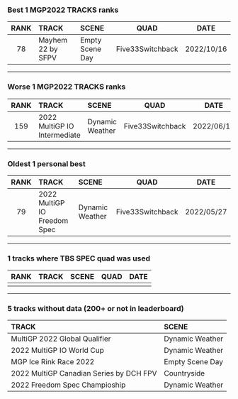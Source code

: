### Best 1 MGP2022 TRACKS ranks
|RANK|TRACK|SCENE|QUAD|DATE|
|:---:|:---|:---|:---:|:---:|
|78|Mayhem 22 by SFPV|Empty Scene Day|Five33Switchback|2022/10/16|
---
### Worse 1 MGP2022 TRACKS ranks
|RANK|TRACK|SCENE|QUAD|DATE|
|:---:|:---|:---|:---:|:---:|
|159|2022 MultiGP IO Intermediate|Dynamic Weather|Five33Switchback|2022/06/11|
---
### Oldest 1 personal best
|RANK|TRACK|SCENE|QUAD|DATE|
|:---:|:---|:---|:---:|:---:|
|79|2022 MultiGP IO Freedom Spec|Dynamic Weather|Five33Switchback|2022/05/27|
---
### 1 tracks where TBS SPEC quad was used
|RANK|TRACK|SCENE|QUAD|DATE|
|:---:|:---|:---|:---:|:---:|
||||||
---
### 5 tracks without data (200+ or not in leaderboard)
|TRACK|SCENE|
|:---|:---|
|MultiGP 2022 Global Qualifier|Dynamic Weather|
|2022 MultiGP IO World Cup|Dynamic Weather|
|MGP Ice Rink Race 2022|Empty Scene Day|
|2022 MultiGP Canadian Series by DCH FPV|Countryside|
|2022 Freedom Spec Champioship|Dynamic Weather|
